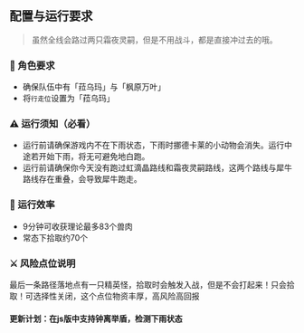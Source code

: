 ## 配置与运行要求

> 虽然全线会路过两只霜夜灵嗣，但是不用战斗，都是直接冲过去的哦。

### 🎯 角色要求
- 确保队伍中有「菈乌玛」与「枫原万叶」
- 将`行走位`设置为「菈乌玛」

### ⚠️ 运行须知（必看）
- 运行前请确保游戏内不在下雨状态，下雨时挪德卡莱的小动物会消失。运行中途若开始下雨，将无可避免地白跑。
- 运行前请确保你今天没有跑过虹滴晶路线和霜夜灵嗣路线，这两个路线与犀牛路线存在重叠，会导致犀牛跑走。

### 🚀 运行效率
- 9分钟可收获理论最多83个兽肉
- 常态下拾取约70个

### ⚔️ 风险点位说明
最后一条路径落地点有一只精英怪，拾取时会触发入战，但是不会打起来！只会拾取！可选择性关闭，这个点位物资丰厚，高风险高回报


#### 更新计划：在js版中支持钟离举盾，检测下雨状态
